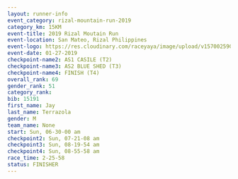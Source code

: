```yaml
---
layout: runner-info 
event_category: rizal-mountain-run-2019 
category_km: 15KM 
event-title: 2019 Rizal Moutain Run 
event-location: San Mateo, Rizal Philippines 
event-logo: https://res.cloudinary.com/raceyaya/image/upload/v1570025909/logo/rizal-mountain_gkfete.jpg 
event-date: 01-27-2019 
checkpoint-name2: AS1 CASILE (T2) 
checkpoint-name3: AS2 BLUE SHED (T3) 
checkpoint-name4: FINISH (T4) 
overall_rank: 69
gender_rank: 51
category_rank: 
bib: 15191
first_name: Jay
last_name: Terrazola
gender: M
team_name: None
start: Sun, 06-30-00 am
checkpoint2: Sun, 07-21-08 am
checkpoint3: Sun, 08-19-54 am
checkpoint4: Sun, 08-55-58 am
race_time: 2-25-58
status: FINISHER
---
```

